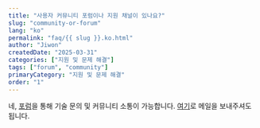 ```yaml
---
title: "사용자 커뮤니티 포럼이나 지원 채널이 있나요?"
slug: "community-or-forum"
lang: "ko"
permalink: "faq/{{ slug }}.ko.html"
author: "Jiwon"
createdDate: "2025-03-31"
categories: ["지원 및 문제 해결"]
tags: ["forum", "community"]
primaryCategory: "지원 및 문제 해결"
order: "1"
---
```


네, <a href="https://discuss.rebellions.ai/" class="underline" target="_blank">포럼</a>을 통해 기술 문의 및 커뮤니티 소통이 가능합니다. <a href="mailto:client_support@rebellions.ai" class="underline" target="_blank">여기</a>로 메일을 보내주셔도 됩니다.